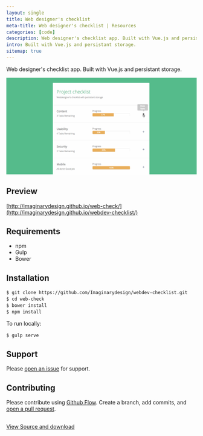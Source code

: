 ```yaml
---
layout: single
title: Web designer's checklist
meta-title: Web designer's checklist | Resources
categories: [code]
description: Web designer's checklist app. Built with Vue.js and persistant storage.
intro: Built with Vue.js and persistant storage.
sitemap: true
---
```


Web designer's checklist app. Built with Vue.js and persistant storage.

<img src="https://github.com/Imaginarydesign/webdev-checklist/raw/master/preview.gif" class="img-responsive" alt="Web Designer's checklist">

## Preview

[http://imaginarydesign.github.io/web-check/](http://imaginarydesign.github.io/webdev-checklist/)

## Requirements

- npm
- Gulp
- Bower

## Installation

```sh
$ git clone https://github.com/Imaginarydesign/webdev-checklist.git
$ cd web-check
$ bower install
$ npm install
```
To run locally:

```sh
$ gulp serve
```

## Support

Please [open an issue](https://github.com/Imaginarydesign/webdev-checklist/issues/new) for support.

## Contributing

Please contribute using [Github Flow](https://guides.github.com/introduction/flow/). Create a branch, add commits, and [open a pull request](https://github.com/Imaginarydesign/webdev-checklist/compare/).

<p style="margin-top: 30px;"><a href="http://github.com/Imaginarydesign/webdev-checklist/" target="_blank">View Source and download</a></p>
